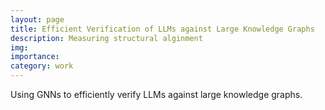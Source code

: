 ```yaml
---
layout: page
title: Efficient Verification of LLMs against Large Knowledge Graphs
description: Measuring structural alginment
img: 
importance: 
category: work
---
```


Using GNNs to efficiently verify LLMs against large knowledge graphs.
<!-- In an ongoing work, our objective is to efficiently find the alignment between large language
models (LLMs) and large knowledge graphs. LLMs have been shown to suffer from
hallucinations of unnecessary content that can be harmful. Thus, it is extremely important to
pre-emptively identify and flag these failure cases before deployment. Knowledge graphs
provide us with a benchmark to verify the language models at scale. These graphs can be
domain-specific for industry-focused LLMs (such as a set of financial clauses to be followed
by a finance LLM) or general knowledge for general-purpose LLMs (such as Wikipedia for
GPT-3.5). In this work, we aim to find the missing facts in an LLM by asking as few yes/no
queries as possible. To this end, we have designed a Graph Neural Network (GNN)-based
architecture to approximate any LLM’s learned knowledge of the facts in a given knowledge
graph based on the previous queries. This allows us to efficiently find missing facts in any
off-the-shelf LLMs even over billion-sized databases by asking a minimal number of queries. -->